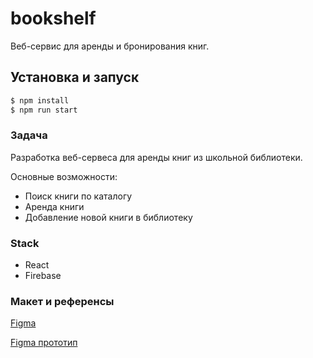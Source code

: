 # bookshelf
Веб-сервис для аренды и бронирования книг.  

## Установка и запуск

```bash
$ npm install
$ npm run start
```

### Задача
Разработка веб-сервеса для аренды книг из школьной библиотеки.

Основные возможности:
- Поиск книги по каталогу
- Аренда книги
- Добавление новой книги в библиотеку 

### Stack
- React
- Firebase


### Макет и референсы
[Figma](https://www.figma.com/file/oBbd2fKV3gRC30rbegOTAD/bookshelf_21s?type=design&node-id=0%3A1&t=iMfV6jjDVyv2FxZF-1)

[Figma прототип](https://www.figma.com/file/a5GPIu2x9yMoXEht0wRcxM/Untitled?type=design&node-id=0%3A1&mode=design&t=siQWBttdhuODV0w2-1)
